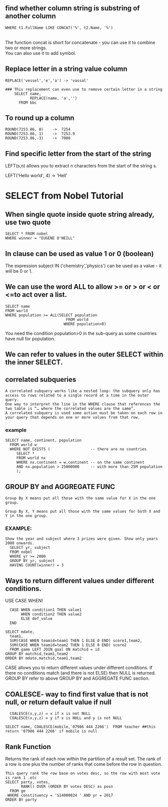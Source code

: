 ## find whether column string is substring of another column
	WHERE t1.FullName LIKE CONCAT('%', t2.Name, '%')
 <br/>The function concat is short for concatenate - you can use it to combine two or more strings.<br/>
 You can also use it to add symbol.
## Replace letter in a string value column
	REPLACE('vessel','e','a') -> 'vassal'
	
	### This replacement can even use to remove certain letter in a string
		SELECT name,
			   REPLACE(name, 'a','')
		  FROM bbc
## To round up a column
	ROUND(7253.86, 0)    ->  7254
	ROUND(7253.86, 1)    ->  7253.9
 	ROUND(7253.86,-3)    ->  7000
## Find specific letter from the start of the string
LEFT(s,n) allows you to extract n characters from the start of the string s.

   LEFT('Hello world', 4) -> 'Hell'     
# SELECT from Nobel Tutorial
## When single quote inside quote string already, use two quote
	SELECT * FROM nobel
	WHERE winner = "EUGENE O'NEILL"
 ## In clause can be used as value 1 or 0  (boolean)
 The expression subject IN ('chemistry','physics') can be used as a value - it will be 0 or 1.
 ## We can use the word ALL to allow >= or > or < or <=to act over a list. 
```
SELECT name
FROM world
WHERE population >= ALL(SELECT population
                           FROM world
                          WHERE population>0)
```
You need the condition population>0 in the sub-query as some countries have null for population.
## We can refer to values in the outer SELECT within the inner SELECT.
## correlated subqueries
	A correlated subquery works like a nested loop: the subquery only has access to rows related to a single record at a time in the outer query.
	One way to interpret the line in the WHERE clause that references the two table is “… where the correlated values are the same”.
 	A correlated subquery is used some action must be taken on each row in your query that depends on one or more values from that row.

  ### example
  ```
  SELECT name, continent, population 
	FROM world w
	WHERE NOT EXISTS (                  -- there are no countries
	   SELECT *
	   FROM world nx
	   WHERE nx.continent = w.continent -- on the same continent
	   AND nx.population > 25000000     -- with more than 25M population 
	   );
```
## GROUP BY and AGGREGATE FUNC
	Group By X means put all those with the same value for X in the one group.

	Group By X, Y means put all those with the same values for both X and Y in the one group.
 ### EXAMPLE:
  ```
 Show the year and subject where 3 prizes were given. Show only years 2000 onwards.
	SELECT yr, subject
	FROM nobel
	WHERE yr >= 2000
	GROUP BY yr, subject
	HAVING COUNT(winner) = 3
 ```
## Ways to return different values under different conditions.
USE CASE WHEN!
```
  CASE WHEN condition1 THEN value1 
       WHEN condition2 THEN value2  
       ELSE def_value 
  END
```
```
SELECT mdate,
  team1,
  SUM(CASE WHEN teamid=team1 THEN 1 ELSE 0 END) score1,team2,
  SUM(CASE WHEN teamid=team2 THEN 1 ELSE 0 END) score2
  FROM game LEFT JOIN goal ON matchid = id
GROUP BY matchid,team1,team2
ORDER BY mdate,matchid,team1,team2
```
CASE allows you to return different values under different conditions. If there no conditions match (and there is not ELSE) then NULL is returned. <br/>
GROUP BY refer to above GROUP BY and AGGREGATE FUNC section.
## COALESCE- way to find  first value that is not null, or return default value if null
```
  COALESCE(x,y,z) = x if x is not NULL
  COALESCE(x,y,z) = y if x is NULL and y is not NULL

SELECT name, COALESCE(mobile,'07986 444 2266')  FROM teacher ##this return '07986 444 2266' if mobile is null
```
## Rank Function
Returns the rank of each row within the partition of a result set. The rank of a row is one plus the number of ranks that come before the row in question.
```
This query rank the row base on votes desc, so the row with most vote is rank 1 .etc
SELECT party, votes,
       RANK() OVER (ORDER BY votes DESC) as posn
  FROM ge
 WHERE constituency = 'S14000024 ' AND yr = 2017
ORDER BY party

```
